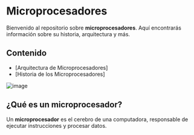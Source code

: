 # Microprocesadores

Bienvenido al repositorio sobre **microprocesadores**. Aquí encontrarás información sobre su historia, arquitectura y más.

## Contenido

- [Arquitectura de Microprocesadores]
- [Historia de los Microprocesadores]

![image](https://github.com/user-attachments/assets/8d567fb6-eea1-45b5-920c-d42c7405ab7d)

## ¿Qué es un microprocesador?

Un **microprocesador** es el cerebro de una computadora, responsable de ejecutar instrucciones y procesar datos.
